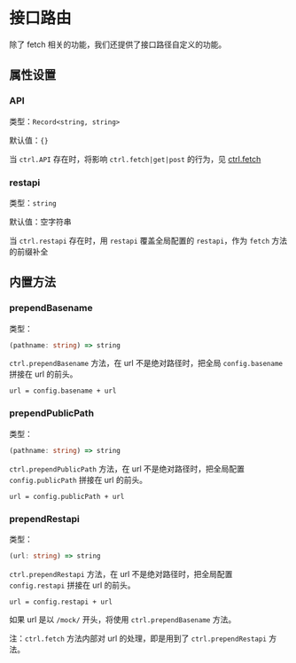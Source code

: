 # 接口路由

除了 fetch 相关的功能，我们还提供了接口路径自定义的功能。

## 属性设置

### API

类型：`Record<string, string>`

默认值：`{}`

当 `ctrl.API` 存在时，将影响 `ctrl.fetch|get|post` 的行为，见 [ctrl.fetch](./data-fetch.md#fetch)

### restapi

类型：`string`

默认值：空字符串

当 `ctrl.restapi` 存在时，用 `restapi` 覆盖全局配置的 `restapi`，作为 `fetch` 方法的前缀补全

## 内置方法

### prependBasename

类型：

```ts
(pathname: string) => string
```

`ctrl.prependBasename` 方法，在 url 不是绝对路径时，把全局 `config.basename` 拼接在 url 的前头。

`url = config.basename + url`

### prependPublicPath

类型：

```ts
(pathname: string) => string
```

`ctrl.prependPublicPath` 方法，在 url 不是绝对路径时，把全局配置 `config.publicPath` 拼接在 url 的前头。

`url = config.publicPath + url`

### prependRestapi

类型：

```ts
(url: string) => string
```

`ctrl.prependRestapi` 方法，在 url 不是绝对路径时，把全局配置 `config.restapi` 拼接在 url 的前头。

`url = config.restapi + url`

如果 url 是以 `/mock/` 开头，将使用 `ctrl.prependBasename` 方法。

注：`ctrl.fetch` 方法内部对 url 的处理，即是用到了 `ctrl.prependRestapi` 方法。
